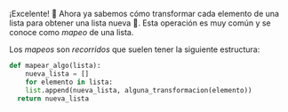 ¡Excelente! :clap: Ahora ya sabemos cómo transformar cada elemento de una lista para obtener una lista nueva :muscle:. Esta operación es muy común y se conoce como _mapeo_ de una lista. 

Los _mapeos_ son _recorridos_ que suelen tener la siguiente estructura:

```python
def mapear_algo(lista):
	nueva_lista = []
	for elemento in lista:
    list.append(nueva_lista, alguna_transformacion(elemento))
  return nueva_lista
```
